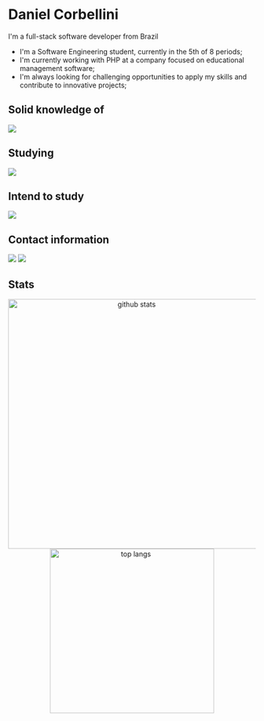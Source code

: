# Daniel Corbellini 

 I'm a full-stack software developer from Brazil

- I'm a Software Engineering student, currently in the 5th of 8 periods;
- I'm currently working with PHP at a company focused on educational management software;
- I'm always looking for challenging opportunities to apply my skills and contribute to innovative projects;

 ## Solid knowledge of
  <div>
   <img src="https://skillicons.dev/icons?i=html,css,javascript,react,java,python,django,php,postgres,git&perline=20" />
  </div>

## Studying
  <div>
    <img src="https://skillicons.dev/icons?i=react,laravel,django,docker,linux&perline=20" />
  </div>

## Intend to study
  <div>
    <img src="https://skillicons.dev/icons?i=mongodb,nodejs,flutter&perline=20" />
  </div>
  
 ## Contact information
 <div style="display: block">
  <a href="https://www.linkedin.com/in/daniel-corbellini-/" target="_blank"><img src="https://img.shields.io/badge/-LinkedIn-%230077B5?style=for-the-badge&logo=linkedin&logoColor=white" target="_blank"></a>
  <a href="mailto:daniel.corbellini27@gmail.com" target="_blank"><img src="https://img.shields.io/badge/Gmail-D14836?style=for-the-badge&logo=gmail&logoColor=white" target="_blank"></a>
 </div>
 
## Stats
<div align=center>
  <img width=507 src="https://github-readme-stats.vercel.app/api?username=DanielCorbellini&count_private=true&show_icons=true&theme=gruvbox&rank_icon=github" alt="github stats" />
  <img width=334 src="https://github-readme-stats.vercel.app/api/top-langs/?username=DanielCorbellini&hide=jupyter%20notebook,css,scss,cmake,pug&langs_count=8&theme=gruvbox&layout=compact" alt="top langs" />
</div>


<!--https://dev.to/envoy_/150-badges-for-github-pnk>
<!--https://github.com/tandpfun/skill-icons#icons-list>

